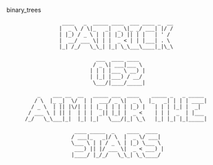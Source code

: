binary_trees


                      ____   _  _____ ____  ___ ____ _  __
                     |  _ \ / \|_   _|  _ \|_ _/ ___| |/ /
                     | |_) / _ \ | | | |_) || | |   | ' / 
                     |  __/ ___ \| | |  _ < | | |___| . \ 
                     |_| /_/   \_\_| |_| \_\___\____|_|\_\
                                                          
                                 ___  ____ ____  
                                / _ \| ___|___ \ 
                               | | | |___ \ __) |
                               | |_| |___) / __/ 
                                \___/|____/_____|
                                                 
              _    ___ __  __   _____ ___  ____    _____ _   _ _____ 
             / \  |_ _|  \/  | |  ___/ _ \|  _ \  |_   _| | | | ____|
            / _ \  | || |\/| | | |_ | | | | |_) |   | | | |_| |  _|  
           / ___ \ | || |  | | |  _|| |_| |  _ <    | | |  _  | |___ 
          /_/   \_\___|_|  |_| |_|   \___/|_| \_\   |_| |_| |_|_____|
                                                                     
                          ____ _____  _    ____  ____  
                         / ___|_   _|/ \  |  _ \/ ___| 
                         \___ \ | | / _ \ | |_) \___ \ 
                          ___) || |/ ___ \|  _ < ___) |
                         |____/ |_/_/   \_\_| \_\____/ 
                                                       

